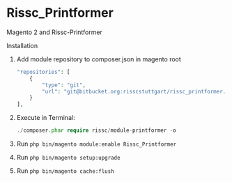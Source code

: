 # Rissc_Printformer
Magento 2 and Rissc-Printformer

Installation

1. Add module repository to composer.json in magento root

    ```PHP
    "repositories": [
        {
            "type": "git",
            "url": "git@bitbucket.org:risscstuttgart/rissc_printformer.git"
        }
    ],
    ```

2. Execute in Terminal:
    ```PHP
    ./composer.phar require rissc/module-printformer -o
    ```

4. Run `php bin/magento module:enable Rissc_Printformer`
5. Run `php bin/magento setup:upgrade`
6. Run `php bin/magento cache:flush`
